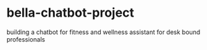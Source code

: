 # bella-chatbot-project
building a chatbot for fitness and wellness assistant for desk bound professionals

